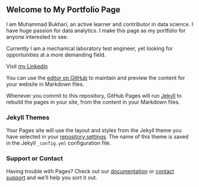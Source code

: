
## Welcome to My Portfolio Page

I am Muhammad Bukhari, an active learner and contributor in data science. I have huge passion for data analytics. I make this page as my portfolio for anyone interested to see. 

Currently I am a mechanical laboratory test engineer, yet looking for opportunities at a more demanding field.

Visit [my Linkedin](https://www.linkedin.com/in/muhammad-bukhari-saifulbahri-a98a24b6/)

You can use the [editor on GitHub](https://github.com/Elbukhary/Elbukhary.github.io/edit/master/README.md) to maintain and preview the content for your website in Markdown files.

Whenever you commit to this repository, GitHub Pages will run [Jekyll](https://jekyllrb.com/) to rebuild the pages in your site, from the content in your Markdown files.

### Jekyll Themes

Your Pages site will use the layout and styles from the Jekyll theme you have selected in your [repository settings](https://github.com/Elbukhary/Elbukhary.github.io/settings). The name of this theme is saved in the Jekyll `_config.yml` configuration file.

### Support or Contact

Having trouble with Pages? Check out our [documentation](https://help.github.com/categories/github-pages-basics/) or [contact support](https://github.com/contact) and we’ll help you sort it out.

